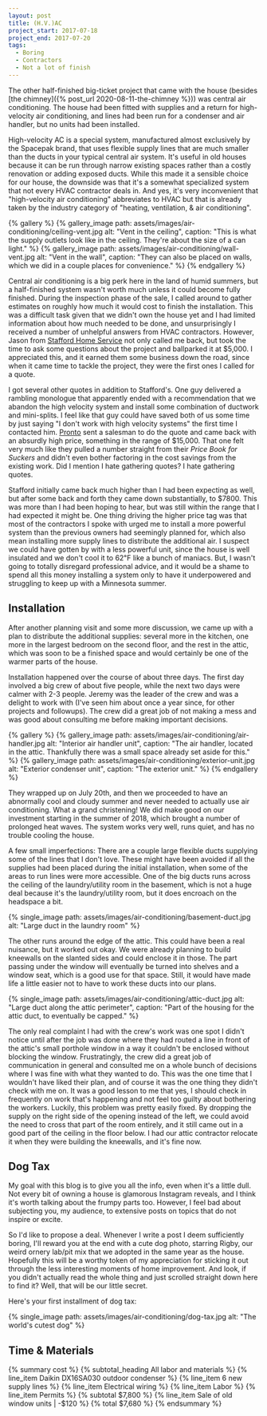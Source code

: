 ```yaml
---
layout: post
title: (H.V.)AC
project_start: 2017-07-18
project_end: 2017-07-20
tags:
  - Boring
  - Contractors
  - Not a lot of finish
---
```


The other half-finished big-ticket project that came with the house (besides [the chimney]({% post_url 2020-08-11-the-chimney %})) was central air conditioning.
The house had been fitted with supplies and a return for high-velocity air conditioning, and lines had been run for a condenser and air handler, but no units had been installed.

High-velocity AC is a special system, manufactured almost exclusively by the Spacepak brand, that uses flexible supply lines that are much smaller than the ducts in your typical central air system.
It's useful in old houses because it can be run through narrow existing spaces rather than a costly renovation or adding exposed ducts.
While this made it a sensible choice for our house, the downside was that it's a somewhat specialized system that not every HVAC contractor deals in.
And yes, it's very inconvenient that "high-velocity air conditioning" abbreviates to HVAC but that is already taken by the industry category of "heating, ventilation, & air conditioning".

{% gallery %}
{% gallery_image path: assets/images/air-conditioning/ceiling-vent.jpg alt: "Vent in the ceiling", caption: "This is what the supply outlets look like in the ceiling. They're about the size of a can light." %}
{% gallery_image path: assets/images/air-conditioning/wall-vent.jpg alt: "Vent in the wall", caption: "They can also be placed on walls, which we did in a couple places for convenience." %}
{% endgallery %}

Central air conditioning is a big perk here in the land of humid summers, but a half-finished system wasn't worth much unless it could become fully finished.
During the inspection phase of the sale, I called around to gather estimates on roughly how much it would cost to finish the installation.
This was a difficult task given that we didn't own the house yet and I had limited information about how much needed to be done, and unsurprisingly I received a number of unhelpful answers from HVAC contractors.
However, Jason from [Stafford Home Service](https://www.staffordhomeservice.com/) not only called me back, but took the time to ask some questions about the project and ballparked it at $5,000.
I appreciated this, and it earned them some business down the road, since when it came time to tackle the project, they were the first ones I called for a quote.

I got several other quotes in addition to Stafford's.
One guy delivered a rambling monologue that apparently ended with a recommendation that we abandon the high velocity system and install some combination of ductwork and mini-splits.
I feel like that guy could have saved both of us some time by just saying "I don't work with high velocity systems" the first time I contacted him.
[Pronto](https://prontoheat.com/) sent a salesman to do the quote and came back with an absurdly high price, something in the range of $15,000.
That one felt very much like they pulled a number straight from their <cite>Price Book for Suckers</cite> and didn't even bother factoring in the cost savings from the existing work.
Did I mention I hate gathering quotes?
I hate gathering quotes.

Stafford initially came back much higher than I had been expecting as well, but after some back and forth they came down substantially, to $7800.
This was more than I had been hoping to hear, but was still within the range that I had expected it might be.
One thing driving the higher price tag was that most of the contractors I spoke with urged me to install a more powerful system than the previous owners had seemingly planned for, which also mean installing more supply lines to distribute the additional air.
I suspect we could have gotten by with a less powerful unit, since the house is well insulated and we don't cool it to 62℉ like a bunch of maniacs.
But, I wasn't going to totally disregard professional advice, and it would be a shame to spend all this money installing a system only to have it underpowered and struggling to keep up with a Minnesota summer.

## Installation ##

After another planning visit and some more discussion, we came up with a plan to distribute the additional supplies: several more in the kitchen, one more in the largest bedroom on the second floor, and the rest in the attic, which was soon to be a finished space and would certainly be one of the warmer parts of the house.

Installation happened over the course of about three days.
The first day involved a big crew of about five people, while the next two days were calmer with 2-3 people.
Jeremy was the leader of the crew and was a delight to work with (I've seen him about once a year since, for other projects and followups).
The crew did a great job of not making a mess and was good about consulting me before making important decisions.

{% gallery %}
{% gallery_image path: assets/images/air-conditioning/air-handler.jpg alt: "Interior air handler unit", caption: "The air handler, located in the attic. Thankfully there was a small space already set aside for this." %}
{% gallery_image path: assets/images/air-conditioning/exterior-unit.jpg alt: "Exterior condenser unit", caption: "The exterior unit." %}
{% endgallery %}

They wrapped up on July 20th, and then we proceeded to have an abnormally cool and cloudy summer and never needed to actually use air conditioning.
What a grand christening!
We did make good on our investment starting in the summer of 2018, which brought a number of prolonged heat waves.
The system works very well, runs quiet, and has no trouble cooling the house.

A few small imperfections:
There are a couple large flexible ducts supplying some of the lines that I don't love.
These might have been avoided if all the supplies had been placed during the initial installation, when some of the areas to run lines were more accessible.
One of the big ducts runs across the ceiling of the laundry/utility room in the basement, which is not a huge deal because it's the laundry/utility room, but it does encroach on the headspace a bit.

{% single_image path: assets/images/air-conditioning/basement-duct.jpg alt: "Large duct in the laundry room" %}

The other runs around the edge of the attic.
This could have been a real nuisance, but it worked out okay.
We were already planning to build kneewalls on the slanted sides and could enclose it in those.
The part passing under the window will eventually be turned into shelves and a window seat, which is a good use for that space.
Still, it would have made life a little easier not to have to work these ducts into our plans.

{% single_image path: assets/images/air-conditioning/attic-duct.jpg alt: "Large duct along the attic perimeter", caption: "Part of the housing for the attic duct, to eventually be capped." %}

The only real complaint I had with the crew's work was one spot I didn't notice until after the job was done where they had routed a line in front of the attic's small porthole window in a way it couldn't be enclosed without blocking the window.
Frustratingly, the crew did a great job of communication in general and consulted me on a whole bunch of decisions where I was fine with what they wanted to do.
This was the one time that I wouldn't have liked their plan, and of course it was the one thing they didn't check with me on.
It was a good lesson to me that yes, I should check in frequently on work that's happening and not feel too guilty about bothering the workers.
Luckily, this problem was pretty easily fixed.
By dropping the supply on the right side of the opening instead of the left, we could avoid the need to cross that part of the room entirely, and it still came out in a good part of the ceiling in the floor below.
I had our attic contractor relocate it when they were building the kneewalls, and it's fine now.

## Dog Tax ##

My goal with this blog is to give you all the info, even when it's a little dull.
Not every bit of owning a house is glamorous Instagram reveals, and I think it's worth talking about the frumpy parts too.
However, I feel bad about subjecting you, my audience, to extensive posts on topics that do not inspire or excite.

So I'd like to propose a deal.
Whenever I write a post I deem sufficiently boring, I'll reward you at the end with a cute dog photo, starring Rigby, our weird ornery lab/pit mix that we adopted in the same year as the house.
Hopefully this will be a worthy token of my appreciation for sticking it out through the less interesting moments of home improvement.
And look, if you didn't actually read the whole thing and just scrolled straight down here to find it?
Well, that will be our little secret.

Here's your first installment of dog tax:

{% single_image path: assets/images/air-conditioning/dog-tax.jpg alt: "The world's cutest dog" %}

## Time & Materials ##

{% summary cost %}
{% subtotal_heading All labor and materials %}
{% line_item Daikin DX16SA030 outdoor condenser %}
{% line_item 6 new supply lines %}
{% line_item Electrical wiring %}
{% line_item Labor %}
{% line_item Permits %}
{% subtotal $7,800 %}
{% line_item Sale of old window units | -$120 %}
{% total $7,680 %}
{% endsummary %}
